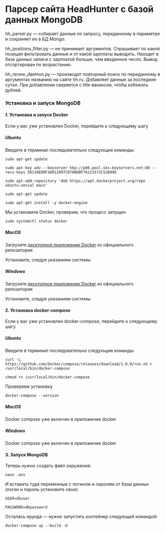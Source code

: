 # Парсер сайта HeadHunter c базой данных MongoDB

hh_parser.py — собирает данные по запросу, переданному в параметре и сохраняет их в БД Mongo.

hh_positions_filter.py — не принимает аргументов. Спрашивает по какой позиции фильтровать данные и от какой зарплаты выводить. Находит в базе данных записи с зарплатой больше, чем введенное число. Вывод отсортирован по возрастанию.

hh_renew_daemon.py — производит повторный поиск по переданному в аргументах названию на сайте hh.ru. Добавляет данные за последние сутки. При добавлении сверяется с title вакансии, чтобы избежать дублей.


### Установка и запуск MongoDB

#### 1. Установка и запуск Docker
Если у вас уже установлен Docker, перейдите к следующему шагу

##### Ubuntu

Введите в терминал последовательно следующие команды:

`sudo apt-get update`

`sudo apt-key adv --keyserver hkp://p80.pool.sks-keyservers.net:80 --recv-keys 58118E89F3A912897C070ADBF76221572C52609D`

`sudo apt-add-repository 'deb https://apt.dockerproject.org/repo ubuntu-xenial main'`

`sudo apt-get update`

`sudo apt-get install -y docker-engine`

Мы установили Docker, проверим, что процесс запущен

`sudo systemctl status docker`

##### MacOS

Загрузите [десктопное приложение Docker](https://download.docker.com/mac/stable/Docker.dmg) из официального репозитория

Установите, следуя указаниям системы

##### Windows

Загрузите [десктопное приложение Docker](https://download.docker.com/win/stable/Docker%20for%20Windows%20Installer.exe) из официального репозитория

Установите, следуя указаниям системы

#### 2. Установка docker-compose
Если у вас уже установлен docker-compose, перейдите к следующему шагу

##### Ubuntu

Введите в терминал последовательно следующие команды:

`curl -L https://github.com/docker/compose/releases/download/1.8.0/run.sh > /usr/local/bin/docker-compose`

`chmod +x /usr/local/bin/docker-compose`

Проверяем установку

`docker-compose --version`

##### MacOS

Docker compose уже включен в приложение docker

##### Windows

Docker compose уже включен в приложение docker

#### 3. Запуск MongoDB

Теперь нужно создать файл окружения:

`nano .env`

И вставить туда переменные с логином и паролем от базы данных (логин и пароль установите свои):

`USER=dbuser`

`PASSWORD=dbpassword`

Осталась ерунда — нужно запустить контейнер следующей командой:

`docker-compose up --build -d`



